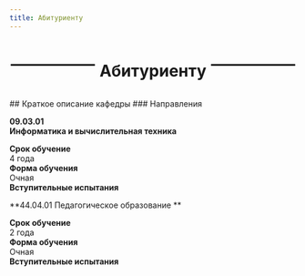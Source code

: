 ```yaml
---
title: Абитуриенту
---
```


<fieldset style="
	border: 3px solid black; 
    border-left: none;
    border-right: none;
    border-bottom: none;
    text-align: center;">
    <legend><h1>&nbsp;Абитуриенту&nbsp;</h1></legend>
</fieldset>
## Краткое описание кафедры
### Направления

**09.03.01<br>
Информатика и вычислительная техника**

**Срок обучение** <br>
4 года<br>
**Форма обучения**<br>
Очная<br>
**Вступительные испытания**<br>


**44.04.01
Педагогическое образование **

**Срок обучение** <br>
2 года<br>
**Форма обучения**<br>
Очная<br>
**Вступительные испытания**

